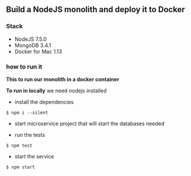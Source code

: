 ## Build a NodeJS monolith and deploy it to Docker

### Stack
- NodeJS 7.5.0
- MongoDB 3.4.1
- Docker for Mac 1.13

### how to run it

**This to run our monolith in a docker container**

**To run in locally**
we need nodejs installed

- install the dependencies
```
$ npm i --silent
```

- start microservice project that will start the databases needed

- run the tests
```
$ npm test
```

- start the service
```
$ npm start
```


